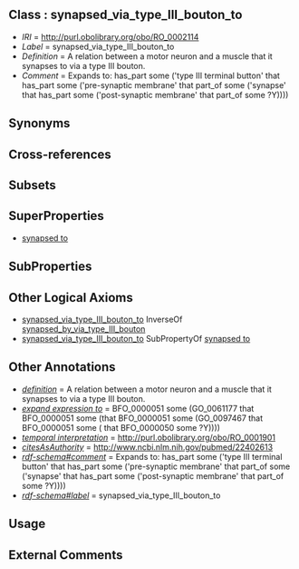 
## Class : synapsed_via_type_III_bouton_to

 * *IRI* = http://purl.obolibrary.org/obo/RO_0002114
 * *Label* = synapsed_via_type_III_bouton_to
 * *Definition* = A relation between a motor neuron and a muscle that it synapses to via a type III bouton.
 * *Comment* = Expands to: has_part some ('type III terminal button' that has_part some ('pre-synaptic membrane' that part_of some ('synapse' that has_part some ('post-synaptic membrane' that part_of some ?Y))))

## Synonyms


## Cross-references


## Subsets


## SuperProperties

 * [synapsed to](../../RO/20/RO_0002120.md)

## SubProperties


## Other Logical Axioms

 * [synapsed_via_type_III_bouton_to](../../RO/14/RO_0002114.md) InverseOf [synapsed_by_via_type_III_bouton](../../RO/15/RO_0002115.md)
 * [synapsed_via_type_III_bouton_to](../../RO/14/RO_0002114.md) SubPropertyOf [synapsed to](../../RO/20/RO_0002120.md)

## Other Annotations

 * *[definition](../../IAO/15/IAO_0000115.md)* = A relation between a motor neuron and a muscle that it synapses to via a type III bouton.
 * *[expand expression to](../../IAO/24/IAO_0000424.md)* = BFO_0000051 some (GO_0061177 that BFO_0000051 some (that BFO_0000051 some (GO_0097467 that BFO_0000051 some ( that BFO_0000050 some ?Y))))
 * *[temporal interpretation](../../RO/00/RO_0001900.md)* = http://purl.obolibrary.org/obo/RO_0001901
 * *[citesAsAuthority](../../ty/citesAsAuthority.md)* = http://www.ncbi.nlm.nih.gov/pubmed/22402613
 * *[rdf-schema#comment](../../nt/rdf-schema#comment.md)* = Expands to: has_part some ('type III terminal button' that has_part some ('pre-synaptic membrane' that part_of some ('synapse' that has_part some ('post-synaptic membrane' that part_of some ?Y))))
 * *[rdf-schema#label](../../el/rdf-schema#label.md)* = synapsed_via_type_III_bouton_to

## Usage


## External Comments

